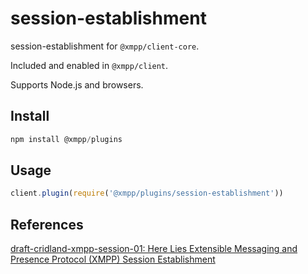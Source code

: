 # session-establishment

session-establishment for `@xmpp/client-core`.

Included and enabled in `@xmpp/client`.

Supports Node.js and browsers.

## Install

```js
npm install @xmpp/plugins
```

## Usage

```js
client.plugin(require('@xmpp/plugins/session-establishment'))
```

## References

[draft-cridland-xmpp-session-01: Here Lies Extensible Messaging and Presence Protocol (XMPP) Session Establishment
](https://tools.ietf.org/html/draft-cridland-xmpp-session-01)
